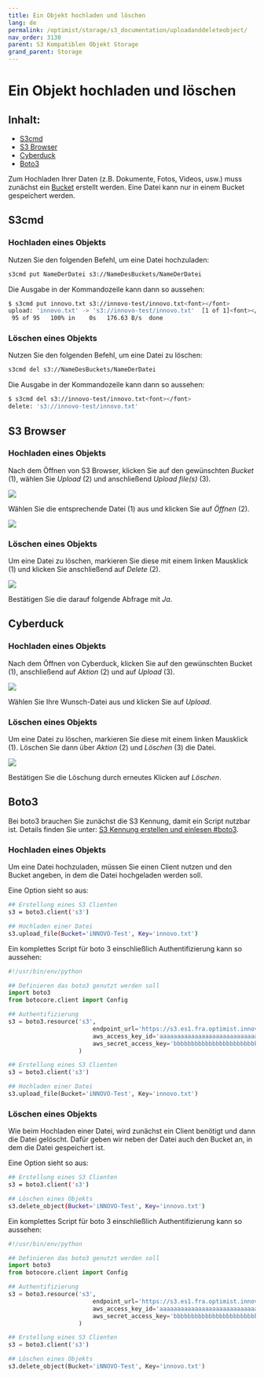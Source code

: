 ```yaml
---
title: Ein Objekt hochladen und löschen
lang: de
permalink: /optimist/storage/s3_documentation/uploadanddeleteobject/
nav_order: 3130
parent: S3 Kompatiblen Objekt Storage
grand_parent: Storage
---
```


# Ein Objekt hochladen und löschen

## Inhalt:

- [S3cmd](#s3cmd)
- [S3 Browser](#s3browser)
- [Cyberduck](#cyberduck)
- [Boto3](#boto3)

Zum Hochladen Ihrer Daten (z.B. Dokumente, Fotos, Videos, usw.) muss zunächst ein [Bucket](/optimist/storage/s3_documentation/createanddeletebucket/) erstellt werden.
Eine Datei kann nur in einem Bucket gespeichert werden.

## S3cmd

### Hochladen eines Objekts

Nutzen Sie den folgenden Befehl, um eine Datei hochzuladen:

```bash
s3cmd put NameDerDatei s3://NameDesBuckets/NameDerDatei
```

Die Ausgabe in der Kommandozeile kann dann so aussehen:

```bash
$ s3cmd put innovo.txt s3://innovo-test/innovo.txt<font></font>
upload: 'innovo.txt' -> 's3://innovo-test/innovo.txt'  [1 of 1]<font></font>
 95 of 95   100% in    0s   176.63 B/s  done
```

### Löschen eines Objekts

Nutzen Sie den folgenden Befehl, um eine Datei zu löschen:

```bash
s3cmd del s3://NameDesBuckets/NameDerDatei
```

Die Ausgabe in der Kommandozeile kann dann so aussehen:

```bash
$ s3cmd del s3://innovo-test/innovo.txt<font></font>
delete: 's3://innovo-test/innovo.txt'
```

## S3 Browser

### Hochladen eines Objekts

Nach dem Öffnen von S3 Browser, klicken Sie auf den gewünschten *Bucket* (1), wählen Sie *Upload* (2) und anschließend *Upload file(s)* (3).

![](attachments/UploadAndDeleteObject1.png)

Wählen Sie die entsprechende Datei (1) aus und klicken Sie auf *Öffnen* (2).

![](attachments/UploadAndDeleteObject2.png)

### Löschen eines Objekts

Um eine Datei zu löschen, markieren Sie diese mit einem linken Mausklick (1) und klicken Sie anschließend auf *Delete* (2).

![](attachments/UploadAndDeleteObject3.png)

Bestätigen Sie die darauf folgende Abfrage mit *Ja*.

## Cyberduck

### Hochladen eines Objekts

Nach dem Öffnen von Cyberduck, klicken Sie auf den gewünschten Bucket (1), anschließend auf *Aktion* (2) und auf *Upload* (3).

![](attachments/UploadAndDeleteObject4.png)

Wählen Sie Ihre Wunsch-Datei aus und klicken Sie auf *Upload*.

### Löschen eines Objekts

Um eine Datei zu löschen, markieren Sie diese mit einem linken Mausklick (1). Löschen Sie dann über *Aktion* (2) und *Löschen* (3) die Datei.

![](attachments/UploadAndDeleteObject5.png)

Bestätigen Sie die Löschung durch erneutes Klicken auf *Löschen*.

## Boto3

Bei boto3 brauchen Sie zunächst die S3 Kennung, damit ein Script nutzbar ist. Details finden Sie unter: [S3 Kennung erstellen und einlesen #boto3](/optimist/storage/s3_documentation/createanduses3credentials/#boto3).

### Hochladen eines Objekts

Um eine Datei hochzuladen, müssen Sie einen Client nutzen und den Bucket angeben, in dem die Datei hochgeladen werden soll.

Eine Option sieht so aus:

```bash
## Erstellung eines S3 Clienten
s3 = boto3.client('s3')

## Hochladen einer Datei
s3.upload_file(Bucket='iNNOVO-Test', Key='innovo.txt')
```

Ein komplettes Script für boto 3 einschließlich Authentifizierung kann so aussehen:

```python
#!/usr/bin/env/python

## Definieren das boto3 genutzt werden soll
import boto3
from botocore.client import Config

## Authentifizierung
s3 = boto3.resource('s3',
                        endpoint_url='https://s3.es1.fra.optimist.innovo.cloud',<font></font>
                        aws_access_key_id='aaaaaaaaaaaaaaaaaaaaaaaaaaaaaaaa',<font></font>
                        aws_secret_access_key='bbbbbbbbbbbbbbbbbbbbbbbbbbbbbbbbbb',<font></font>
                    )

## Erstellung eines S3 Clienten
s3 = boto3.client('s3')

## Hochladen einer Datei
s3.upload_file(Bucket='iNNOVO-Test', Key='innovo.txt')
```

### Löschen eines Objekts

Wie beim Hochladen einer Datei, wird zunächst ein Client benötigt und dann die Datei gelöscht.
Dafür geben wir neben der Datei auch den Bucket an, in dem die Datei gespeichert ist.

Eine Option sieht so aus:

```bash
## Erstellung eines S3 Clienten
s3 = boto3.client('s3')

## Löschen eines Objekts
s3.delete_object(Bucket='iNNOVO-Test', Key='innovo.txt')
```

Ein komplettes Script für boto 3 einschließlich Authentifizierung kann so aussehen:

```python
#!/usr/bin/env/python

## Definieren das boto3 genutzt werden soll
import boto3
from botocore.client import Config

## Authentifizierung
s3 = boto3.resource('s3',
                        endpoint_url='https://s3.es1.fra.optimist.innovo.cloud',
                        aws_access_key_id='aaaaaaaaaaaaaaaaaaaaaaaaaaaaaaaa',
                        aws_secret_access_key='bbbbbbbbbbbbbbbbbbbbbbbbbbbbbbbbbb',
                    )

## Erstellung eines S3 Clienten
s3 = boto3.client('s3')

## Löschen eines Objekts
s3.delete_object(Bucket='iNNOVO-Test', Key='innovo.txt')
```
